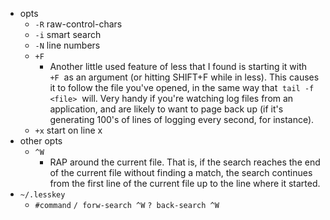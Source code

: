 - opts
	- `-R` raw-control-chars
	- `-i` smart search
	- `-N` line numbers
	- `+F`
		- Another little used feature of less that I found is starting it with  `+F`  as an argument (or hitting SHIFT+F while in less). This causes it to follow the file you've opened, in the same way that  `tail -f <file>`  will. Very handy if you're watching log files from an application, and are likely to want to page back up (if it's generating 100's of lines of logging every second, for instance).
	- `+x` start on line x
- other opts
	- `^W`
		- RAP around the current file.  That  is,  if  the  search reaches  the  end  of  the current file without finding a match, the search continues from the first  line  of  the current file up to the line where it started.
- `~/.lesskey`
	- `#command`
	  `/ forw-search ^W`
	  `? back-search ^W`